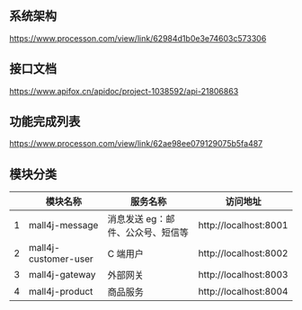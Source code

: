 
## 系统架构

https://www.processon.com/view/link/62984d1b0e3e74603c573306

## 接口文档

https://www.apifox.cn/apidoc/project-1038592/api-21806863

## 功能完成列表

https://www.processon.com/view/link/62ae98ee079129075b5fa487

## 模块分类

|  | 模块名称 | 服务名称 | 访问地址 |
| -- | --- | --- | --- |
| 1 | mall4j-message | 消息发送 eg：邮件、公众号、短信等 | http://localhost:8001 |
| 2 | mall4j-customer-user | C 端用户 | http://localhost:8002 |
| 3 | mall4j-gateway | 外部网关 | http://localhost:8003 |
| 4 | mall4j-product | 商品服务 | http://localhost:8004 |
